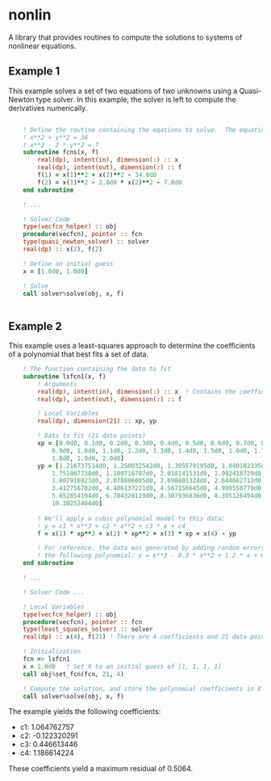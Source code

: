 # nonlin
A library that provides routines to compute the solutions to systems of nonlinear equations.

## Example 1
This example solves a set of two equations of two unknowns using a Quasi-Newton type solver.  In this example, the solver is left to compute the derivatives numerically.

```fortran

    ! Define the routine containing the eqations to solve.  The equations are:
    ! x**2 + y**2 = 34
    ! x**2 - 2 * y**2 = 7
    subroutine fcns(x, f)
        real(dp), intent(in), dimension(:) :: x
        real(dp), intent(out), dimension(:) :: f
        f(1) = x(1)**2 + x(2)**2 - 34.0d0
        f(2) = x(1)**2 - 2.0d0 * x(2)**2 - 7.0d0
    end subroutine

    ! ...

    ! Solver Code
    type(vecfcn_helper) :: obj
    procedure(vecfcn), pointer :: fcn
    type(quasi_newton_solver) :: solver
    real(dp) :: x(2), f(2)

    ! Define an initial guess
    x = [1.0d0, 1.0d0]

    ! Solve
    call solver%solve(obj, x, f)
    
```

## Example 2
This example uses a least-squares approach to determine the coefficients of a polynomial that best fits a set of data.

```fortran
    ! The function containing the data to fit
    subroutine lsfcn1(x, f)
        ! Arguments
        real(dp), intent(in), dimension(:) :: x  ! Contains the coefficients
        real(dp), intent(out), dimension(:) :: f

        ! Local Variables
        real(dp), dimension(21) :: xp, yp

        ! Data to fit (21 data points)
        xp = [0.0d0, 0.1d0, 0.2d0, 0.3d0, 0.4d0, 0.5d0, 0.6d0, 0.7d0, 0.8d0, &
            0.9d0, 1.0d0, 1.1d0, 1.2d0, 1.3d0, 1.4d0, 1.5d0, 1.6d0, 1.7d0, &
            1.8d0, 1.9d0, 2.0d0]
        yp = [1.216737514d0, 1.250032542d0, 1.305579195d0, 1.040182335d0, &
            1.751867738d0, 1.109716707d0, 2.018141531d0, 1.992418729d0, &
            1.807916923d0, 2.078806005d0, 2.698801324d0, 2.644662712d0, &
            3.412756702d0, 4.406137221d0, 4.567156645d0, 4.999550779d0, &
            5.652854194d0, 6.784320119d0, 8.307936836d0, 8.395126494d0, &
            10.30252404d0]
        
        ! We'll apply a cubic polynomial model to this data:
        ! y = c1 * x**3 + c2 * x**2 + c3 * x + c4
        f = x(1) * xp**3 + x(2) * xp**2 + x(3) * xp + x(4) - yp

        ! For reference, the data was generated by adding random errors to
        ! the following polynomial: y = x**3 - 0.3 * x**2 + 1.2 * x + 0.3
    end subroutine

    ! ...

    ! Solver Code ...

    ! Local Variables
    type(vecfcn_helper) :: obj
    procedure(vecfcn), pointer :: fcn
    type(least_squares_solver) :: solver
    real(dp) :: x(4), f(21) ! There are 4 coefficients and 21 data points

    ! Initialization
    fcn => lsfcn1
    x = 1.0d0   ! Set X to an initial guess of [1, 1, 1, 1]
    call obj%set_fcn(fcn, 21, 4)

    ! Compute the solution, and store the polynomial coefficients in X
    call solver%solve(obj, x, f)

```
The example yields the following coefficients:
- c1: 1.064762757
- c2: -0.122320291
- c3: 0.446613446
- c4: 1.186614224

These coefficients yield a maximum residual of 0.5064.